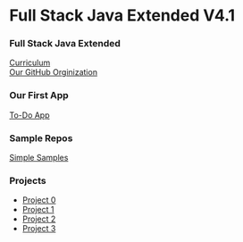 # Full Stack Java Extended V4.1

### Full Stack Java Extended
[Curriculum](./curriculum.md)  
[Our GitHub Orginization](https://github.com/210913-java-full-stack)

### Our First App
[To-Do App](./to-do-app/)

### Sample Repos
[Simple Samples](https://github.com/simple-samples)

### Projects
 - [Project 0](./notes/projects/project-0.md)
 - [Project 1]()
 - [Project 2]()
 - [Project 3]()
